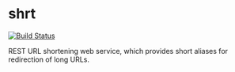 # shrt
[![Build Status](https://travis-ci.org/dbelokursky/shrt.svg?branch=master)](https://travis-ci.org/dbelokursky/shrt)

REST URL shortening web service, which provides short aliases for redirection of long URLs.

